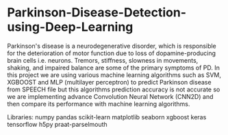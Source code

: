 # Parkinson-Disease-Detection-using-Deep-Learning
Parkinson's disease is a neurodegenerative disorder, which is responsible for the deterioration of motor function due to loss of dopamine-producing brain cells i.e. neurons. Tremors, stiffness, slowness in movements, shaking, and 
impaired balance are some of the primary symptoms of PD. In this project we are using various machine learning algorithms such as SVM, XGBOOST and MLP (multilayer perceptron) to predict Parkinson disease from SPEECH 
file but this algorithms prediction accuracy is not accurate so we are implementing advance Convolution Neural Network (CNN2D) and then compare its performance with machine learning algorithms.

Libraries:
numpy
pandas
scikit-learn
matplotlib
seaborn
xgboost
keras
tensorflow
h5py
praat-parselmouth

